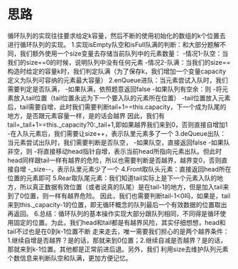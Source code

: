 # 思路

循环队列的实现往往要求给定k容量，然后不断的使用初始化的数组的k个位置去进行循环队列的实现。
1.实现isEmpty队空和isFull队满的判断：和大部分题解不同，我们额外使用一个size变量去存储当前队列中的元素数量：
  -情况1-队空：当我们的size==0的时候，说明队列中没有任何元素
  -情况2-队满：当我们的size==构造时给定的容量k时，我们判定队满（为了保存k，我们增加一个变量capacity定义为队列可容纳的元素最大容量）
2.enQueue进队：当元素尝试入队时，我们需要判定是否队满，
  -如果队满，依照题意返回false
  -如果队列有空余：则
  -将元素放入tail位置（tail位置永远为下一个要入队的元素所在位置）
  -tail位置放入元素后，tail需要自增，此时我们需要判断tail+1==this.capacity，下一个成为队尾的地方，是否跟元素容量一样，是的话会越界
  因此，我们有tail=_tail+1==this._capacity?0:_tail+1,即如果越界我们来到0，否则直接自增加1
  -在入队元素后，我们需要让size++，表示队里元素多了一个
3.deQueue出队：当元素尝试出队时，我们需要判断是否队空，
  -如果队空，直接返回false
  -如果队非空，则
  -将直接移动head指针自增，表示当前head所指向元素出队。但此时head同样跟tail一样有越界的危险，所以也需要判断是否越界，越界变0，否则直接自增
  -_size--，表示队里元素少了一个
4.Front取队头元素：直接返回head所在位置的元素即可
5.Rear取队尾元素：我们知道tail实际上是下一个元素入队的地方，所以真正数据有效位置（或者说真的队尾）是在tail-1的地方，但是加入tail来到了0位置，则一样有越界危险。
因此，我们也需要判断tail-1<0吗，如果是，tail来到this._capacity-1的位置，即无循环概念的队列最后一个有效数据的位置取出再返回。
6.总结：循环队列的基本操作实现大部分跟队列相同，不同得是循环使用固定的位置。为此，我们head和tail都是有越界风险，其实仔细想想，head和tail不过也是在0到k-1位置不断
走来走去，唯一需要我们担心的是两个越界条件：1.继续自增是否越界？是的话，那就来到0位置；2.继续自减是否越界？是的话，那就来到k-1位置。其他都是正常前进后退。另外，我们
利用size去维护队列元素个数信息来判断队空和队满，更加方便记忆。
